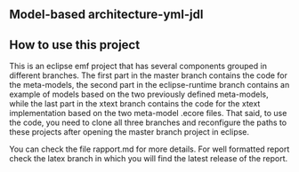 ## Model-based architecture-yml-jdl

## How to use this project

This is an eclipse emf project that has several components grouped in different branches. The first part in the master branch contains the code for the meta-models, the second part in the eclipse-runtime branch contains an example of models based on the two previously defined meta-models, while the last part in the xtext branch contains the code for the xtext implementation based on the two meta-model .ecore files. That said, to use the code, you need to clone all three branches and reconfigure the paths to these projects after opening the master branch project in eclipse.

You can check the file rapport.md  for more details. For well formatted report check the latex branch in which you will find the latest release of the report.

